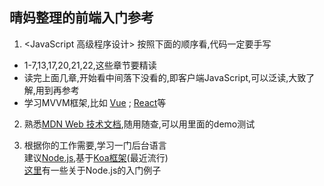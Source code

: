 ## 晴妈整理的前端入门参考

1. <JavaScript 高级程序设计> 按照下面的顺序看,代码一定要手写  
+ 1-7,13,17,20,21,22,这些章节要精读 
+ 读完上面几章,开始看中间落下没看的,即客户端JavaScript,可以泛读,大致了解,用到再参考    
+ 学习MVVM框架,比如 [Vue](https://cn.vuejs.org/v2/guide/) ; [React](https://reactjs.org/)等  
  
2. 熟悉[MDN Web 技术文档](https://developer.mozilla.org/zh-CN/),随用随查,可以用里面的demo测试   

3. 根据你的工作需要,学习一门后台语言     
   建议[Node.js](http://nodejs.cn/api/),基于[Koa框架](https://github.com/demopark/koa-docs-Zh-CN)(最近流行)   
[这里](https://github.com/alsotang/node-lessons)有一些关于Node.js的入门例子
